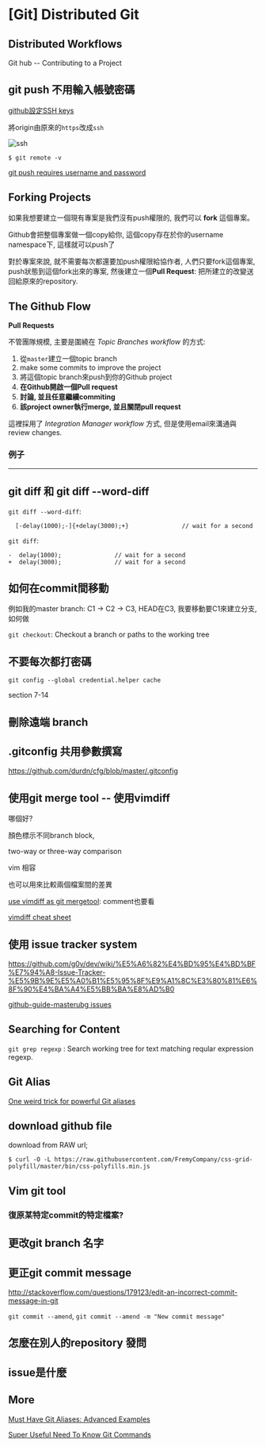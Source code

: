 # [Git] Distributed Git 

## Distributed Workflows

Git hub -- Contributing to a Project

## git push 不用輸入帳號密碼

[github設定SSH keys](https://help.github.com/articles/generating-ssh-keys/)

將origin由原來的`https`改成`ssh`

![ssh](http://imgur.com/DmudyO7l.png)

```
$ git remote -v 
```

[git push requires username and password](http://stackoverflow.com/questions/6565357/git-push-requires-username-and-password)


## Forking Projects


如果我想要建立一個現有專案是我們沒有push權限的, 我們可以 **fork** 這個專案。

Github會把整個專案做一個copy給你, 這個copy存在於你的username namespace下, 這樣就可以push了

對於專案來說, 就不需要每次都還要加push權限給協作者,  人們只要fork這個專案, push狀態到這個fork出來的專案, 然後建立一個**Pull Request**: 把所建立的改變送回給原來的repository.

## The Github Flow

**Pull Requests**

不管團隊規模, 主要是圍繞在 *Topic Branches workflow* 的方式:

1. 從`master`建立一個topic branch
2. make some commits to improve the project
3. 將這個topic branch來push到你的Github project
4. **在Github開啟一個Pull request**
5. **討論, 並且任意繼續commiting**
6. **該project owner執行merge, 並且關閉pull request**

這裡採用了 *Integration Manager workflow* 方式, 但是使用email來溝通與review changes.

### 例子




----------

## git diff 和 git diff --word-diff

`git diff --word-diff`: 

```
  [-delay(1000);-]{+delay(3000);+}               // wait for a second
```

`git diff`:

```
-  delay(1000);               // wait for a second
+  delay(3000);               // wait for a second
```


## 如何在commit間移動

例如我的master branch:  C1 -> C2 -> C3,  HEAD在C3, 我要移動要C1來建立分支, 如何做

`git checkout`: Checkout a branch or paths to the working tree



## 不要每次都打密碼 

`git config --global credential.helper cache`

section 7-14


## 刪除遠端 branch



## .gitconfig 共用參數撰寫

https://github.com/durdn/cfg/blob/master/.gitconfig


## 使用git merge tool -- 使用vimdiff

哪個好?

顏色標示不同branch block, 

two-way or three-way comparison

vim 相容

也可以用來比較兩個檔案間的差異

[use vimdiff as git mergetool](http://www.rosipov.com/blog/use-vimdiff-as-git-mergetool/): comment也要看

[vimdiff cheat sheet](https://gist.github.com/mattratleph/4026987)



## 使用 issue tracker system

https://github.com/g0v/dev/wiki/%E5%A6%82%E4%BD%95%E4%BD%BF%E7%94%A8-Issue-Tracker-%E5%9B%9E%E5%A0%B1%E5%95%8F%E9%A1%8C%E3%80%81%E6%8F%90%E4%BA%A4%E5%BB%BA%E8%AD%B0

[github-guide-masterubg issues](https://guides.github.com/features/issues/)


## Searching for Content 

`git grep regexp` : Search working tree for text matching reqular expression regexp.


## Git Alias

[One weird trick for powerful Git aliases](http://blogs.atlassian.com/2014/10/advanced-git-aliases/)


## download github file 

download from RAW url; 

```
$ curl -O -L https://raw.githubusercontent.com/FremyCompany/css-grid-polyfill/master/bin/css-polyfills.min.js
```

## Vim git tool

### 復原某特定commit的特定檔案? 

## 更改git branch 名字


## 更正git commit message 

http://stackoverflow.com/questions/179123/edit-an-incorrect-commit-message-in-git

`git commit --amend`, `git commit --amend -m "New commit message"`

## 怎麼在別人的repository 發問

## issue是什麼


## More 
[Must Have Git Aliases: Advanced Examples](http://durdn.com/blog/2012/11/22/must-have-git-aliases-advanced-examples/)

[Super Useful Need To Know Git Commands](http://zackperdue.com/tutorials/super-useful-need-to-know-git-commands)
